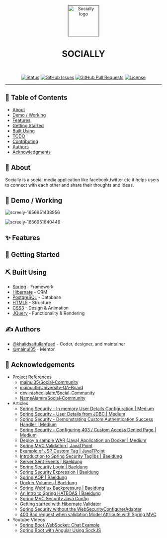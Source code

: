 <br>

<p align="center">
  <a href="" rel="noopener">
  <img src="https://user-images.githubusercontent.com/64584169/177189408-d92cb113-108e-4429-bc07-d2fd44e4173d.svg" height="100" alt="Socially logo"></a>
</p>

<h1 align="center">SOCIALLY</h3>

<br>

<div align="center">

[![Status](https://img.shields.io/badge/status-active-success.svg)]()
[![GitHub Issues](https://img.shields.io/github/issues/khalidsaifullahfuad/social-medium.svg)](https://github.com/khalidsaifullahfuad/social-medium/issues)
[![GitHub Pull Requests](https://img.shields.io/github/issues-pr/khalidsaifullahfuad/social-medium.svg)](https://github.com/khalidsaifullahfuad/social-medium/pulls)
[![License](https://img.shields.io/badge/license-MIT-blue.svg)](/LICENSE)

</div>

---

<div align="center"> 



</div>

## 📝 Table of Contents

- [About](#about)
- [Demo / Working](#demo)
- [Features](#features)
- [Getting Started](#getting_started)
- [Built Using](#built_using)
- [TODO](/TODO.md)
- [Contributing](/CONTRIBUTING.md)
- [Authors](#authors)
- [Acknowledgments](#acknowledgement)

## 🧐 About <a name = "about"></a>

Socially is a social media application like facebook,twitter etc it helps users to connect with each other and share their thoughts and ideas.

## 🎥 Demo / Working <a name = "demo"></a>

![screely-1656951438956](https://user-images.githubusercontent.com/64584169/177191274-c6e7a90c-e423-4ab6-b8eb-3181d02ecf2a.png)

![screely-1656951640449](https://user-images.githubusercontent.com/64584169/177191645-37bf4dec-9d68-4151-a72e-15dfb3955619.png)

## ✨ Features <a name = "features"></a>


## 🏁 Getting Started <a name = "getting_started"></a>


## ⛏️ Built Using <a name = "built_using"></a>

- [Spring](https://spring.io/) - Framework
- [Hibernate](https://www.hibernate.org/) - ORM
- [PostgreSQL](https://www.postgresql.org/) - Database
- [HTML5](https://www.w3.org/TR/html5/) - Structure
- [CSS3](https://www.w3.org/Style/) - Design & Animation
- [JQuery](https://www.jquery.com/) - Functionality & Rendering

## ✍️ Authors <a name = "authors"></a>

- [@khalidsaifullahfuad](https://github.com/khalidsaifullahfuad) - Coder, designer, and maintainer
- [@mainul35](https://github.com/mainul35) - Mentor


## 🎉 Acknowledgements <a name = "acknowledgement"></a>

- Project References
  - [mainul35/Social-Community](https://github.com/mainul35/social-community)
  - [mainul35/University-QA-Board](https://github.com/mainul35/University-QA-Board)
  - [dev-rashed-alam/Social-Community](https://github.com/dev-rashed-alam/social-community)
  - [NameAlamin/Social-Community](https://github.com/NameAlamin/build_social_community_using_spring)
- Articles
  - [Spring Security - In memory User Details Configuration | Medium](https://mainul35.medium.com/spring-mvc-spring-security-in-memory-user-details-configuration-90d106b53d23)
  - [Spring Security - User Details from JDBC | Medium](https://mainul35.medium.com/spring-mvc-spring-security-user-details-from-jdbc-security-part-2-dcb44705d1b5)
  - [Spring Security - Demonstrating Custom Authentication Success Handler | Medium](https://mainul35.medium.com/spring-security-demonstrating-custom-authentication-success-handler-3b6fcb572a53)
  - [Spring Security - Configuring 403 / Custom Access Denied Page | Medium](https://mainul35.medium.com/spring-security-configuring-403-custom-access-denied-page-fc1526c2806d)
  - [Deploy a sample WAR (Java) Application on Docker | Medium](https://medium.com/@vishal.sharma./deploy-a-sample-war-java-application-on-docker-25729d4840d5)
  - [Spring MVC Validation | JavaTPoint](https://www.javatpoint.com/spring-mvc-validation)
  - [Example of JSP Custom Tag | JavaTPoint](https://www.javatpoint.com/example-of-jsp-custom-tag)
  - [Introduction to Spring Security Taglibs | Baeldung](https://www.baeldung.com/spring-security-taglibs)
  - [Server Sent Events | Baeldung](https://www.baeldung.com/spring-server-sent-events)
  - [Spring Security Login | Baeldung](https://www.baeldung.com/spring-security-login)
  - [Spring Security Expression | Baeldung](https://www.baeldung.com/spring-security-expressions)
  - [Spring AOP | Baeldung](https://www.baeldung.com/spring-aop)
  - [Docker Volumes | Baeldung](https://www.baeldung.com/ops/docker-volumes)
  - [Spring Webflux Backpressure | Baeldung](https://www.baeldung.com/spring-webflux-backpressure)
  - [An Intro to Spring HATEOAS | Baeldung](https://www.baeldung.com/spring-hateoas-tutorial)
  - [Spring MVC Security Java Config](https://docs.spring.io/spring-security/site/docs/4.1.3.RELEASE/guides/html5/hellomvc-javaconfig.html)
  - [Getting started with Hibernate Validator](https://hibernate.org/validator/documentation/getting-started/)
  - [Spring Security without the WebSecurityConfigurerAdapter](https://spring.io/blog/2022/02/21/spring-security-without-the-websecurityconfigureradapter)
  - [400 Bad request when validation Model Attribute with Spring MVC](https://stackoverflow.com/questions/29878055/400-bad-request-when-validation-model-attribute-with-spring-mvc)
- Youtube Videos
  - [Spring Boot WebSocket: Chat Example](https://youtu.be/-ao3pX-UhQc)
  - [Spring Boot with Angular Using SockJS](https://youtu.be/dh_mAphaBU4)















<!--
- Aspect
- Join point
- Pointcut
- Advice


### Storage Type
* File Storage
    - SAN
    - NAS
* Block Storage
* Object Storage

* [Amazon S3](https://aws.amazon.com/s3/)
* [Google Cloud Storage](https://cloud.google.com/storage/)
* [Microsoft Azure](https://azure.microsoft.com/en-us/)
* [Dropbox](https://www.dropbox.com/)
* [OneDrive](https://onedrive.live.com/)
* [Box](https://www.box.com/)
* [Samba](https://www.samba.org/)
* [FTP](https://www.ftp.com/)
* [SFTP](https://www.sftp.com/)
* [WebDAV](https://www.webdav.org/)
* [SMB](https://www.smb.com/)
-->